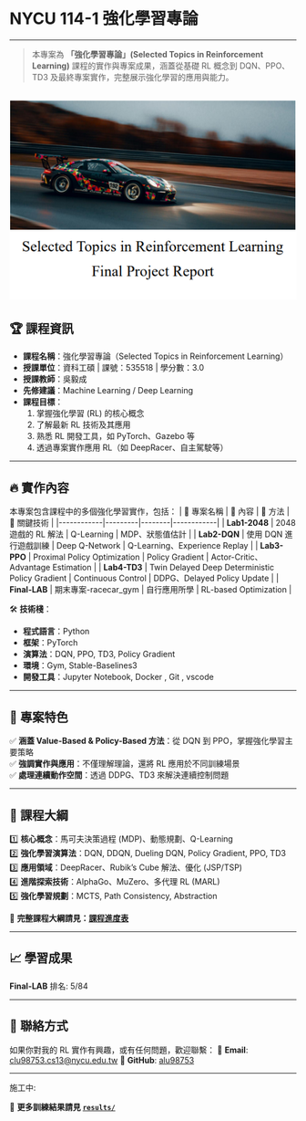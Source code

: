 # NYCU 114-1 強化學習專論
---
> 本專案為 **「強化學習專論」(Selected Topics in Reinforcement Learning)** 課程的實作與專案成果，涵蓋從基礎 RL 概念到 DQN、PPO、TD3 及最終專案實作，完整展示強化學習的應用與能力。

![期末賽車專案縮圖](docs/racecar_gym.png)
---

## 🏆 **課程資訊**
- **課程名稱**：強化學習專論（Selected Topics in Reinforcement Learning）  
- **授課單位**：資科工碩 | 課號：535518 | 學分數：3.0  
- **授課教師**：吳毅成  
- **先修建議**：Machine Learning / Deep Learning  
- **課程目標**：
  1. 掌握強化學習 (RL) 的核心概念
  2. 了解最新 RL 技術及其應用
  3. 熟悉 RL 開發工具，如 PyTorch、Gazebo 等
  4. 透過專案實作應用 RL（如 DeepRacer、自主駕駛等）

---

## 🔥 **實作內容**
本專案包含課程中的多個強化學習實作，包括：
| 📂 專案名稱 | 🎯 內容 | 🚀 方法 | 📌 關鍵技術 |
|------------|---------|--------|------------|
| **Lab1-2048** | 2048 遊戲的 RL 解法 | Q-Learning | MDP、狀態值估計 |
| **Lab2-DQN** | 使用 DQN 進行遊戲訓練 | Deep Q-Network | Q-Learning、Experience Replay |
| **Lab3-PPO** | Proximal Policy Optimization | Policy Gradient | Actor-Critic、Advantage Estimation |
| **Lab4-TD3** | Twin Delayed Deep Deterministic Policy Gradient | Continuous Control | DDPG、Delayed Policy Update |
| **Final-LAB** | 期末專案-racecar_gym | 自行應用所學 | RL-based Optimization |

🛠 **技術棧**：
- **程式語言**：Python
- **框架**：PyTorch
- **演算法**：DQN, PPO, TD3, Policy Gradient
- **環境**：Gym, Stable-Baselines3
- **開發工具**：Jupyter Notebook, Docker , Git , vscode

---

## 🏅 **專案特色**
✅ **涵蓋 Value-Based & Policy-Based 方法**：從 DQN 到 PPO，掌握強化學習主要策略  
✅ **強調實作與應用**：不僅理解理論，還將 RL 應用於不同訓練場景  
✅ **處理連續動作空間**：透過 DDPG、TD3 來解決連續控制問題  

---

## 📖 **課程大綱**
1️⃣ **核心概念**：馬可夫決策過程 (MDP)、動態規劃、Q-Learning  
2️⃣ **強化學習演算法**：DQN, DDQN, Dueling DQN, Policy Gradient, PPO, TD3  
3️⃣ **應用領域**：DeepRacer、Rubik’s Cube 解法、優化 (JSP/TSP)  
4️⃣ **進階探索技術**：AlphaGo、MuZero、多代理 RL (MARL)  
5️⃣ **強化學習規劃**：MCTS, Path Consistency, Abstraction  

📌 **完整課程大綱請見：[課程進度表](https://timetable.nycu.edu.tw/?r=main/crsoutline&Acy=113&Sem=1&CrsNo=535518&lang=zh-tw)**

---

## 📈 **學習成果**

**Final-LAB** 排名: 5/84

---

## 🤝 **聯絡方式**
如果你對我的 RL 實作有興趣，或有任何問題，歡迎聯繫：
📧 **Email**: clu98753.cs13@nycu.edu.tw 
📌 **GitHub**: [alu98753](https://github.com/alu98753)  


---
施工中:

📌 **更多訓練結果請見 [`results/`](./results/)**
